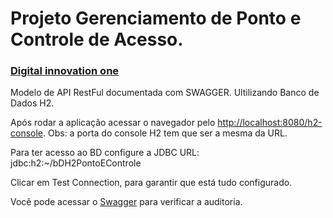 # Projeto Gerenciamento de Ponto e Controle de Acesso.
### [Digital innovation one](https://digitalinnovation.one/)

Modelo de API RestFul documentada com SWAGGER. Ultilizando Banco de Dados H2.



Após rodar a aplicação acessar o navegador pelo [http://localhost:8080/h2-console](http://localhost:8080/h2-console). Obs: a porta do console H2 tem que ser a mesma da URL.

Para ter acesso ao BD configure a JDBC URL: jdbc:h2:~/bDH2PontoEControle

Clicar em Test Connection, para garantir que está tudo configurado.

Você pode acessar o [Swagger](http://localhost:8082/swagger-ui.html#/) para verificar a auditoria.
